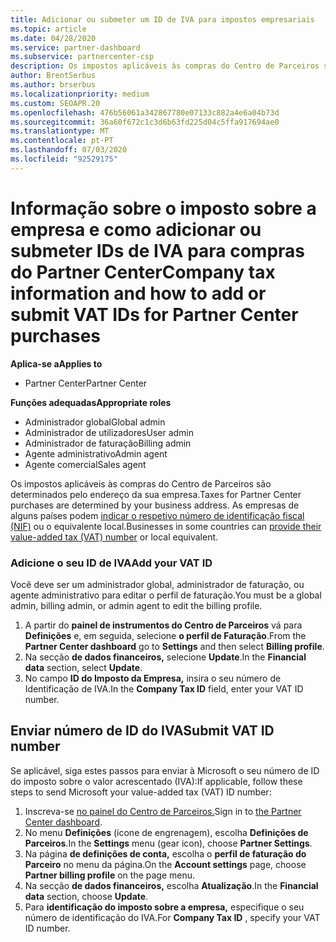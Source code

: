```yaml
---
title: Adicionar ou submeter um ID de IVA para impostos empresariais
ms.topic: article
ms.date: 04/28/2020
ms.service: partner-dashboard
ms.subservice: partnercenter-csp
description: Os impostos aplicáveis às compras do Centro de Parceiros são determinados pelo endereço da sua empresa. As empresas de alguns países podem fornecer o seu número de IVA ou equivalente local.
author: BrentSerbus
ms.author: brserbus
ms.localizationpriority: medium
ms.custom: SEOAPR.20
ms.openlocfilehash: 476b56061a342867780e07133c882a4e6a04b73d
ms.sourcegitcommit: 36a60f672c1c3d6b63fd225d04c5ffa917694ae0
ms.translationtype: MT
ms.contentlocale: pt-PT
ms.lasthandoff: 07/03/2020
ms.locfileid: "92529175"
---
```

# <a name="company-tax-information-and-how-to-add-or-submit-vat-ids-for-partner-center-purchases"></a><span data-ttu-id="e7ab3-104">Informação sobre o imposto sobre a empresa e como adicionar ou submeter IDs de IVA para compras do Partner Center</span><span class="sxs-lookup"><span data-stu-id="e7ab3-104">Company tax information and how to add or submit VAT IDs for Partner Center purchases</span></span>

<span data-ttu-id="e7ab3-105">**Aplica-se a**</span><span class="sxs-lookup"><span data-stu-id="e7ab3-105">**Applies to**</span></span>

- <span data-ttu-id="e7ab3-106">Partner Center</span><span class="sxs-lookup"><span data-stu-id="e7ab3-106">Partner Center</span></span>

<span data-ttu-id="e7ab3-107">**Funções adequadas**</span><span class="sxs-lookup"><span data-stu-id="e7ab3-107">**Appropriate roles**</span></span>
-   <span data-ttu-id="e7ab3-108">Administrador global</span><span class="sxs-lookup"><span data-stu-id="e7ab3-108">Global admin</span></span>
-   <span data-ttu-id="e7ab3-109">Administrador de utilizadores</span><span class="sxs-lookup"><span data-stu-id="e7ab3-109">User admin</span></span>
-   <span data-ttu-id="e7ab3-110">Administrador de faturação</span><span class="sxs-lookup"><span data-stu-id="e7ab3-110">Billing admin</span></span>
-   <span data-ttu-id="e7ab3-111">Agente administrativo</span><span class="sxs-lookup"><span data-stu-id="e7ab3-111">Admin agent</span></span>
-   <span data-ttu-id="e7ab3-112">Agente comercial</span><span class="sxs-lookup"><span data-stu-id="e7ab3-112">Sales agent</span></span>

<span data-ttu-id="e7ab3-113">Os impostos aplicáveis às compras do Centro de Parceiros são determinados pelo endereço da sua empresa.</span><span class="sxs-lookup"><span data-stu-id="e7ab3-113">Taxes for Partner Center purchases are determined by your business address.</span></span> <span data-ttu-id="e7ab3-114">As empresas de alguns países podem [indicar o respetivo número de identificação fiscal (NIF)](#submit-vat-id-number) ou o equivalente local.</span><span class="sxs-lookup"><span data-stu-id="e7ab3-114">Businesses in some countries can [provide their value-added tax (VAT) number](#submit-vat-id-number) or local equivalent.</span></span>

### <a name="add-your-vat-id"></a><span data-ttu-id="e7ab3-115">Adicione o seu ID de IVA</span><span class="sxs-lookup"><span data-stu-id="e7ab3-115">Add your VAT ID</span></span>

<span data-ttu-id="e7ab3-116">Você deve ser um administrador global, administrador de faturação, ou agente administrativo para editar o perfil de faturação.</span><span class="sxs-lookup"><span data-stu-id="e7ab3-116">You must be a global admin, billing admin, or admin agent to  edit the billing profile.</span></span>

1.  <span data-ttu-id="e7ab3-117">A partir do **painel de instrumentos do Centro de Parceiros** vá para  **Definições** e, em seguida, selecione **o perfil de Faturação**.</span><span class="sxs-lookup"><span data-stu-id="e7ab3-117">From the **Partner Center dashboard** go to  **Settings** and then select **Billing profile**.</span></span>
2.  <span data-ttu-id="e7ab3-118">Na secção **de dados financeiros,** selecione **Update**.</span><span class="sxs-lookup"><span data-stu-id="e7ab3-118">In the **Financial data** section, select **Update**.</span></span>
3.  <span data-ttu-id="e7ab3-119">No campo **ID do Imposto da Empresa,** insira o seu número de Identificação de IVA.</span><span class="sxs-lookup"><span data-stu-id="e7ab3-119">In the **Company Tax ID** field, enter your VAT ID number.</span></span>

## <a name="submit-vat-id-number"></a><span data-ttu-id="e7ab3-120">Enviar número de ID do IVA</span><span class="sxs-lookup"><span data-stu-id="e7ab3-120">Submit VAT ID number</span></span>

<span data-ttu-id="e7ab3-121">Se aplicável, siga estes passos para enviar à Microsoft o seu número de ID do imposto sobre o valor acrescentado (IVA):</span><span class="sxs-lookup"><span data-stu-id="e7ab3-121">If applicable, follow these steps to send Microsoft your value-added tax (VAT) ID number:</span></span>

1. <span data-ttu-id="e7ab3-122">Inscreva-se [no painel do Centro de Parceiros.](https://partner.microsoft.com/dashboard/)</span><span class="sxs-lookup"><span data-stu-id="e7ab3-122">Sign in to [the Partner Center dashboard](https://partner.microsoft.com/dashboard/).</span></span>
2. <span data-ttu-id="e7ab3-123">No menu **Definições** (ícone de engrenagem), escolha **Definições de Parceiros**.</span><span class="sxs-lookup"><span data-stu-id="e7ab3-123">In the **Settings** menu (gear icon), choose **Partner Settings**.</span></span>
3. <span data-ttu-id="e7ab3-124">Na página **de definições de conta,** escolha o **perfil de faturação do Parceiro** no menu da página.</span><span class="sxs-lookup"><span data-stu-id="e7ab3-124">On the **Account settings** page, choose **Partner billing profile** on the page menu.</span></span>
4. <span data-ttu-id="e7ab3-125">Na secção **de dados financeiros,** escolha **Atualização**.</span><span class="sxs-lookup"><span data-stu-id="e7ab3-125">In the **Financial data** section, choose **Update**.</span></span>
5. <span data-ttu-id="e7ab3-126">Para **identificação do imposto sobre a empresa,** especifique o seu número de identificação do IVA.</span><span class="sxs-lookup"><span data-stu-id="e7ab3-126">For **Company Tax ID** , specify your VAT ID number.</span></span>
